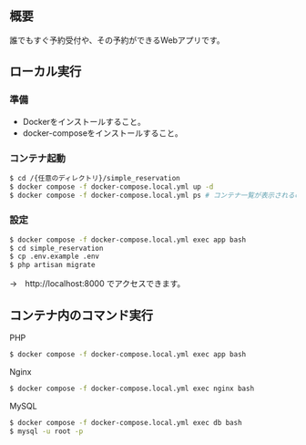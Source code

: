 ## 概要

誰でもすぐ予約受付や、その予約ができるWebアプリです。

## ローカル実行

### 準備

- Dockerをインストールすること。  
- docker-composeをインストールすること。

### コンテナ起動

```bash
$ cd /{任意のディレクトリ}/simple_reservation
$ docker compose -f docker-compose.local.yml up -d
$ docker compose -f docker-compose.local.yml ps # コンテナ一覧が表示されるのを確認
```

### 設定

```bash
$ docker compose -f docker-compose.local.yml exec app bash
$ cd simple_reservation
$ cp .env.example .env
$ php artisan migrate
```
→　http://localhost:8000 でアクセスできます。

## コンテナ内のコマンド実行

PHP
```bash
$ docker compose -f docker-compose.local.yml exec app bash
```

Nginx
```bash
$ docker compose -f docker-compose.local.yml exec nginx bash
```

MySQL
```bash
$ docker compose -f docker-compose.local.yml exec db bash
$ mysql -u root -p
```
